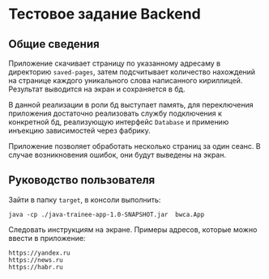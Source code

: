 # Тестовое задание Backend

## Общие сведения
Приложение скачивает страницу по указанному адресаму в директорию ```saved-pages```, затем подсчитывает количество нахождений на странице каждого уникального слова написанного кириллицей. Результат выводится на экран и сохраняется в бд. 

В данной реализации в роли бд выступает память, для переключения приложения достаточно реализовать службу подключения к конкретной бд, реализующую интерфейс ```Database``` и примению инъекцию зависимостей через фабрику.

Приложение позволяет обработать несколько страниц за один сеанс. В случае возникновения ошибок, они будут выведены на экран.

## Руководство пользователя
Зайти в папку ```target```, в консоли выполнить:
```
java -cp ./java-trainee-app-1.0-SNAPSHOT.jar  bwca.App
```
Следовать инструкциям на экране.
Примеры адресов, которые можно ввести в приложение:
```
https://yandex.ru
https://news.ru
https://habr.ru
```